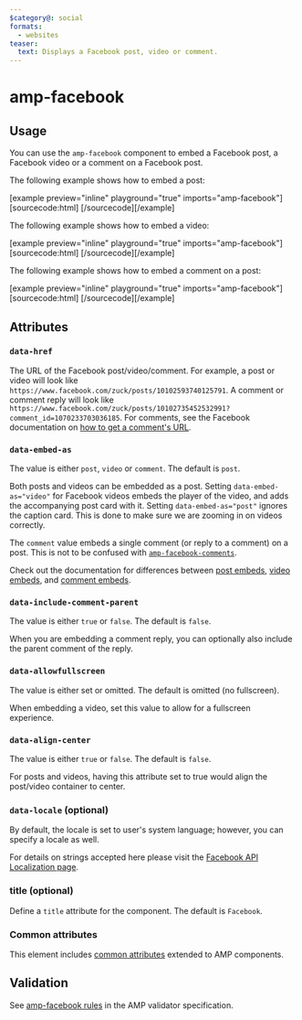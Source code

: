 ```yaml
---
$category@: social
formats:
  - websites
teaser:
  text: Displays a Facebook post, video or comment.
---
```


<!---
Copyright 2015 The AMP HTML Authors. All Rights Reserved.

Licensed under the Apache License, Version 2.0 (the "License");
you may not use this file except in compliance with the License.
You may obtain a copy of the License at

      http://www.apache.org/licenses/LICENSE-2.0

Unless required by applicable law or agreed to in writing, software
distributed under the License is distributed on an "AS-IS" BASIS,
WITHOUT WARRANTIES OR CONDITIONS OF ANY KIND, either express or implied.
See the License for the specific language governing permissions and
limitations under the License.
-->

# amp-facebook

## Usage

You can use the `amp-facebook` component to embed a Facebook post, a Facebook video or a comment on a Facebook post.

The following example shows how to embed a post:

[example preview="inline" playground="true" imports="amp-facebook"][sourcecode:html]
<amp-facebook width="552" height="310"
    layout="responsive"
    data-href="https://www.facebook.com/ParksCanada/posts/1712989015384373">
</amp-facebook>
[/sourcecode][/example]

The following example shows how to embed a video:

[example preview="inline" playground="true" imports="amp-facebook"][sourcecode:html]
<amp-facebook width="476" height="316"
    layout="responsive"
    data-embed-as="video"
    data-href="https://www.facebook.com/nasaearth/videos/10155187938052139">
</amp-facebook>
[/sourcecode][/example]

The following example shows how to embed a comment on a post:

[example preview="inline" playground="true" imports="amp-facebook"][sourcecode:html]
<amp-facebook width="552" height="500"
    layout="responsive"
    data-embed-type="comment"
    data-href="https://www.facebook.com/zuck/posts/10102735452532991?comment_id=1070233703036185">
</amp-facebook>
[/sourcecode][/example]

## Attributes

### `data-href`

The URL of the Facebook post/video/comment. For example, a post or video will
look like `https://www.facebook.com/zuck/posts/10102593740125791`. A comment or
comment reply will look like
`https://www.facebook.com/zuck/posts/10102735452532991?comment_id=1070233703036185`.
For comments, see the Facebook documentation on
[how to get a comment's URL](https://developers.facebook.com/docs/plugins/embedded-comments#how-to-get-a-comments-url).

### `data-embed-as`

The value is either `post`, `video` or `comment`. The default is `post`.

Both posts and videos can be embedded as a post. Setting `data-embed-as="video"`
for Facebook videos embeds the player of the video, and adds the accompanying
post card with it. Setting `data-embed-as="post"` ignores the caption card. This
is done to make sure we are zooming in on videos correctly.

The `comment` value embeds a single comment (or reply to a comment) on a post.
This is not to be confused with
[`amp-facebook-comments`](https://amp.dev/documentation/examples/components/amp-facebook-comments/).

Check out the documentation for differences between
[post embeds](https://developers.facebook.com/docs/plugins/embedded-posts),
[video embeds](https://developers.facebook.com/docs/plugins/embedded-video-player),
and [comment embeds](https://developers.facebook.com/docs/plugins/embedded-comments).

### `data-include-comment-parent`

The value is either `true` or `false`. The default is `false`.

When you are embedding a comment reply, you can optionally also include the
parent comment of the reply.

### `data-allowfullscreen`

The value is either set or omitted. The default is omitted (no fullscreen).

When embedding a video, set this value to allow for a fullscreen experience.

### `data-align-center`

The value is either `true` or `false`. The default is `false`.

For posts and videos, having this attribute set to true would align the
post/video container to center.

### `data-locale` (optional)

By default, the locale is set to user's system language; however, you can
specify a locale as well.

For details on strings accepted here please visit the
[Facebook API Localization page](https://developers.facebook.com/docs/internationalization).

### title (optional)

Define a `title` attribute for the component. The default is `Facebook`.

### Common attributes

This element includes [common attributes](https://amp.dev/documentation/guides-and-tutorials/learn/common_attributes)
extended to AMP components.

## Validation

See [amp-facebook rules](validator-amp-facebook.protoascii) in the AMP validator specification.
